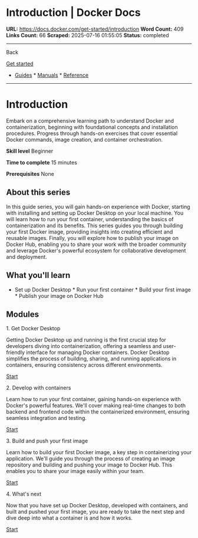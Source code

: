 # Introduction | Docker Docs

**URL:** https://docs.docker.com/get-started/introduction
**Word Count:** 409
**Links Count:** 66
**Scraped:** 2025-07-16 01:55:05
**Status:** completed

---

Back

[Get started](https://docs.docker.com/get-started/)

  * [Guides](https://docs.docker.com/guides/)   * [Manuals](https://docs.docker.com/manuals/)   * [Reference](https://docs.docker.com/reference/)

* * *

# Introduction

Embark on a comprehensive learning path to understand Docker and containerization, beginning with foundational concepts and installation procedures. Progress through hands-on exercises that cover essential Docker commands, image creation, and container orchestration.

**Skill level** Beginner

**Time to complete** 15 minutes

**Prerequisites** None

## About this series

In this guide series, you will gain hands-on experience with Docker, starting with installing and setting up Docker Desktop on your local machine. You will learn how to run your first container, understanding the basics of containerization and its benefits. This series guides you through building your first Docker image, providing insights into creating efficient and reusable images. Finally, you will explore how to publish your image on Docker Hub, enabling you to share your work with the broader community and leverage Docker's powerful ecosystem for collaborative development and deployment.

## What you'll learn

  * Set up Docker Desktop   * Run your first container   * Build your first image   * Publish your image on Docker Hub

## Modules

1\. Get Docker Desktop

Getting Docker Desktop up and running is the first crucial step for developers diving into containerization, offering a seamless and user-friendly interface for managing Docker containers. Docker Desktop simplifies the process of building, sharing, and running applications in containers, ensuring consistency across different environments.

[Start](https://docs.docker.com/get-started/introduction/get-docker-desktop/)

2\. Develop with containers

Learn how to run your first container, gaining hands-on experience with Docker's powerful features. We'll cover making real-time changes to both backend and frontend code within the containerized environment, ensuring seamless integration and testing.

[Start](https://docs.docker.com/get-started/introduction/develop-with-containers/)

3\. Build and push your first image

Learn how to build your first Docker image, a key step in containerizing your application. We'll guide you through the process of creating an image repository and building and pushing your image to Docker Hub. This enables you to share your image easily within your team.

[Start](https://docs.docker.com/get-started/introduction/build-and-push-first-image/)

4\. What's next

Now that you have set up Docker Desktop, developed with containers, and built and pushed your first image, you are ready to take the next step and dive deep into what a container is and how it works.

[Start](https://docs.docker.com/get-started/introduction/whats-next/)